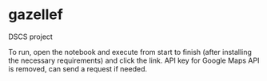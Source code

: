 # gazellef
DSCS project

To run, open the notebook and execute from start to finish (after installing the necessary requirements) and click the link. API key for Google Maps API is removed, can send a request if needed.
